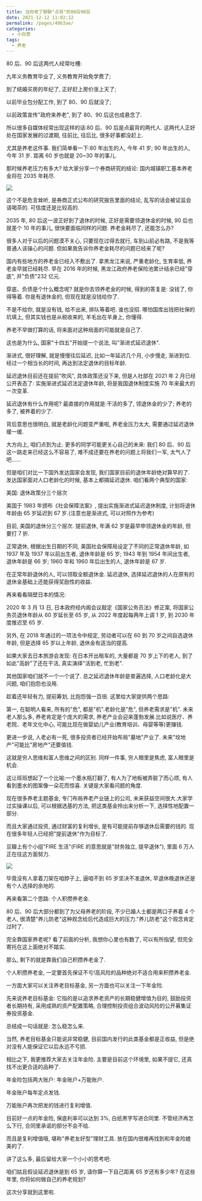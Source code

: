 ```yaml
---
title: 当你老了聊聊"点背"的80后90后
date: 2021-12-12 11:02:12
permalink: /pages/49b3ae/
categories:
  - 小白营
tags:
  - 养老
---
```


80 后、90 后这两代⼈经常吐槽:

九年义务教育毕业了, 义务教育开始免学费了;

到了结婚买房的年纪了, 正好赶上房价涨上天了;

以前毕业包分配⼯作, 到了 80、90 后就没了;

以前政策宣传"政府来养⽼", 到了 80、90 后这也成悬念了.

所以很多⾃媒体经常出现这样的话:80 后、90 后是点最背的两代⼈. 这两代⼈正好处在国家发展的过渡期, 往前⽐, 往后⽐, 很多好事都没赶上.

尤其是养⽼这件事. 我们简单看⼀下:80 年出⽣的⼈, 今年 41 岁; 90 年出⽣的⼈, 今年 31 岁. 距离 60 岁也就是 20~30 年的事⼉.

那时候养⽼压⼒有多⼤? 给⼤家分享⼀个券商研究的结论: 国内城镇职⼯基本养⽼⾦将在 2035 年耗尽.

![](../.vuepress/public/img/camp/069.jpg)

这个不是危⾔耸听, 是券商正式公布的研究报告⾥⾯的结论, 乱写的话会被证监会请喝茶的. 可信度还是⽐较⾼的.

2035 年, 80 后这⼀波正好到了退休的时候, 正好是需要领退休⾦的时候, 90 后也就差个 10 年的事⼉, 很快要⾯临同样的问题. 养⽼⾦耗尽了, 还能怎么办?

很多⼈对于以后的问题漠不关⼼, 只要现在过得去就⾏, ⻋到⼭前必有路, 不是我等普通⼈该操⼼的问题. 但如果我告诉你养⽼⾦耗尽的问题已经来了呢?

国内有些地⽅的养⽼⾦已经⼊不敷出了. 拿⿊⻰江来说, 严重⽼龄化, ⽣育率低, 养⽼⾦早就已经耗尽. 早在 2016 年的时候, ⿊⻰江政府养⽼保险池累计结余已经"穿底", 并"负债"232 亿元.

穿底、负债是个什么概念呢? 就是你去领养⽼⾦的时候, 得到的答复是: 没钱了, 你得等着. 你是有退休⾦的, 但现在就是没钱给你了.

不是不给你, 就是没有钱, 给不出来, 排队等着吧. 谁也没招. 哪怕国库出钱把社保的坑填上, 但其实钱也是从税收来的, ⽺⽑出在⽺身上, 你懂得.

养⽼不早做打算的话, 将来⾯对这种局⾯的可能就是⾃⼰了.

这也是为什么, 国家"⼗四五"开始提⼀个说法, 叫"渐进式延迟退休".

渐进式, 很好理解, 就是慢慢往后延迟, ⽐如⼀年延迟⼏个⽉, ⼩步慢⾛, 渐进到位. 经过⼀个相当⻓的时间, 再达到法定退休的⽬标年龄.

延迟退休⽬前还在提前"吹⻛", 具体政策还没下来, 但是⼈社部在 2021 年 2 ⽉已经公开表态了: 实施渐进式延迟法定退休年龄, 将是我国退休制度实施 70 年来最⼤的⼀次变⾰.

延迟退休有什么作⽤呢? 最直接的作⽤就是:⼲活的多了, 领退休⾦的少了; 养⽼的多了, 被养着的少了.

背后意思也很明⽩, 就是⽼龄化问题变严重啦, 养⽼⾦压⼒太⼤, 需要通过延迟退休缓⼀缓.

⼤⽅向上, 咱们点到为⽌. 更多的同学可能更关⼼⾃⼰的未来: 我们 80 后、90 后这⼀路⾛来已经这么不容易了, 难不成还要在养⽼的问题上将我们⼀军, 太⽓⼈了吧……

但是咱们对⽐⼀下国外发达国家会发现, 我们国家⽬前的退休年龄绝对算早的了. 发达国家⾯对⼈⼝⽼龄化的时候, 基本上都搞延迟退休. 咱们看两个典型的国家:

美国: 退休政策分三个层次

美国于 1983 年颁布《社会保障法案》, 提出实施渐进式延迟退休制度, 计划将退休年龄由 65 岁延迟到 67 岁.(注意也是渐进式, 可以对照作为参考)

⽬前, 美国的退休分三个层次. 提前退休, 年满 62 岁是最早申领退休⾦的年龄, 但要打 7 折.

正常退休, 根据出⽣⽇期的不同, 美国社会保障局设定了不同的正常退休年龄, 如 1937 年及 1937 年以前出⽣者, 退休年龄是 65 岁; 1943 年到 1954 年间出⽣者, 退休年龄是 66 岁; 1960 年和 1960 年后出⽣的⼈, 退休年龄是 67 岁.

在正常年龄退休的⼈, 可以领取全额退休⾦. 延迟退休, 选择延迟退休的⼈在原有的退休⾦基础上还能获得奖励性的收益.

再来看看隔壁⽇本的情况:

2020 年 3 ⽉ 13 ⽇, ⽇本政府经内阁会议敲定《国家公务员法》修正案, 将国家公务员退休年龄从 60 岁延⻓⾄ 65 岁, 从 2022 年度起每两年上调 1 岁, 到 2030 年度推迟⾄ 65 岁.

另外, 在 2018 年通过的⼀项法令中规定, 劳动者可以在 60 到 70 岁之间⾃选退休年龄, 但是选择 65 岁以上年龄, 退休⾦有适当的提⾼.

如果⼤家去⽇本旅游会发现: 在⽇本开出租⻋的, ⼤量都是 70 岁上下的⽼⼈, 到了如此"⾼龄"了还在⼲活, 真实演绎"活到⽼, 忙到⽼".

其他国家咱们就不⼀个⼀个说了. 总之延迟退休年龄是普遍选择, ⼈⼝⽼龄化是⼤问题, 咱们抱怨也没⽤.

趁着还年轻有⼒, 提前筹划, ⽐抱怨强⼀百倍. 这⾥给⼤家提供两个思路:

第⼀, 在聪明⼈看来, 所有的"危", 都是"机".⽼龄化是"危", 但养⽼需求是"机". 未来⽼⼈那么多, 养⽼肯定是个庞⼤的需求, 养⽼产业会迎来蓬勃发展.⽐如说医疗、养⽼院、⽼年⽂化中⼼, 可能⽐现在做婴幼⼉产业(教育培训、⺟婴等等)更赚钱.

更进⼀步说, ⼈⽼必有⼀死, 很多投资者已经开始布局"墓地"产业了. 未来"坟地产"可能⽐"房地产"还要值钱.

这就是穷⼈思维和富⼈思维之间的区别. 同样⼀件事, 穷⼈眼⾥是焦虑, 富⼈眼⾥是机会.

这让班班想起了⼀个⽐喻:⼀个墨⽔瓶打翻了, 有⼈为了地板被弄脏了⽽⼼烦, 有⼈看到墨⽔的图案像⼀朵花⽽惊喜. 关键是⼤家看问题的⻆度.

现在很多养⽼主题基⾦, 专⻔布局养⽼产业链上的公司, 未来获益空间很⼤.⼤家学过实操课以后, 可以根据选基的⽅法, 把这类基⾦拎出来分析⼀下, 选择性地配置⼀部分.

⽽且⼤家通过投资, 通过财富的复利增⻓, 是有可能提前存够退休后需要的钱的. 现在很多年轻⼈已经把"提前退休"作为⽬标了.

⾖瓣上有个⼩组"FIRE ⽣活"(FIRE 的意思就是"财务独⽴, 提早退休"), ⾥⾯ 6 万⼈正在往这⽅⾯努⼒.

![](../.vuepress/public/img/camp/070.jpg)

毕竟没有⼈拿着⼑架在咱脖⼦上, 逼咱不到 65 岁坚决不准退休, 早退休晚退休还是有个⼈选择的余地的.

再来看第⼆个思路: 个⼈积攒养⽼⾦.

80 后、90 后⼤部分都到了为⽗⺟养⽼的阶段, 不少已婚⼈⼠都是两⼝⼦养着 4 个⽼⼈, 很清楚"养⼉防⽼"这种观念给后代造成巨⼤的压⼒."养⼉防⽼"这个观念肯定过时了.

完全靠国家养⽼呢? 看了前⾯的分析, 我想你⼼⾥也有数了, 可以有所指望, 但完全寄托在这上⾯绝对不踏实.

那么, 剩下的就是靠我们⾃⼰积攒养⽼⾦了.

个⼈积攒养⽼⾦, ⼀定要⾸先保证不亏!⾼⻛险的品种绝对不适合⽤来积攒养⽼⾦.

⼀⽅⾯⼤家可以关注养⽼⽬标基⾦, 另⼀⽅⾯也可以关注⼀下年⾦险.

先来说养⽼⽬标基⾦: 它指的是以追求养⽼资产的⻓期稳健增值为⽬的, ⿎励投资者⻓期持有, 采⽤成熟的资产配置策略, 合理控制投资组合波动⻛险的公开募集证券投资基⾦.

总结成⼀句话就是: 怎么稳怎么来.

当然, 养⽼⽬标基⾦只能说⾮常稳健, ⽬前国内发⾏的此类基⾦都是正收益, 但是绝对没有⼈能保证它以后永远不亏损.

相⽐之下, 我更推荐⼤家去关注年⾦险. 主要是⽬前这个环境⾥, 如果不提它, 还真找不出更合适的品种了.

年⾦险包括两⼤账户: 年⾦账户+万能账户.

年⾦账户每年定点发钱.

万能账户再次把发的钱进⾏复利增值.

⽬前好⼀点的年⾦险, 保底利率可以达到 3%, ⽩纸⿊字写进合同⾥. 不管经济再怎么下⾏, 合同⾥承诺的部分不会不给.

⽽且是复利增值哦, 堪称"养⽼友好型"理财⼯具. 放在国内很难再找到和年⾦险媲美的了.

讲了这么多, 最后留给⼤家⼀个⼩⼩的思考吧:

咱们姑且假设延迟退休是到 65 岁, 请你算⼀下⾃⼰距离 65 岁还有多少年? 在这些年⾥, 你将如何做⾃⼰的养⽼规划?

这次分享就到这⾥啦.
